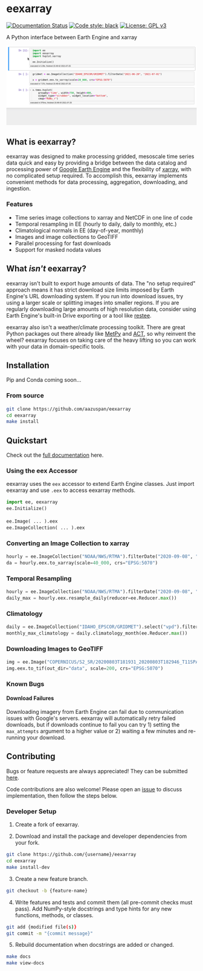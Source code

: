 # eexarray
[![Documentation Status](https://readthedocs.org/projects/eexarray/badge/?version=latest&style=flat)](https://eexarray.readthedocs.io/en/latest/?badge=latest)
[![Code style: black](https://img.shields.io/badge/code%20style-black-000000.svg)](https://github.com/psf/black)
[![License: GPL v3](https://img.shields.io/badge/License-GPLv3-blue.svg)](https://www.gnu.org/licenses/gpl-3.0)

A Python interface between Earth Engine and xarray

![demo](docs/_static/demo_001.gif)

## What is eexarray?
eexarray was designed to make processing gridded, mesoscale time series data quick and easy by providing a bridge between the data catalog and processing power of [Google Earth Engine](https://earthengine.google.com/) and the flexibility of [xarray](https://github.com/pydata/xarray), with no complicated setup required. To accomplish this, eexarray implements convenient methods for data processing, aggregation, downloading, and ingestion.

### Features
- Time series image collections to xarray and NetCDF in one line of code
- Temporal resampling in EE (hourly to daily, daily to monthly, etc.)
- Climatological normals in EE (day-of-year, monthly)
- Images and image collections to GeoTIFF
- Parallel processing for fast downloads
- Support for masked nodata values

## What *isn't* eexarray?
eexarray isn't built to export huge amounts of data. The "no setup required" approach means it has strict download size limits imposed by Earth Engine's URL downloading system. If you run into download issues, try using a larger scale or splitting images into smaller regions. If you are regularly downloading large amounts of high resolution data, consider using Earth Engine's built-in Drive exporting or a tool like [restee](https://github.com/KMarkert/restee).

eexarray also isn't a weather/climate processing toolkit. There are great Python packages out there already like [MetPy](https://github.com/Unidata/MetPy) and [ACT](https://github.com/ARM-DOE/ACT), so why reinvent the wheel? eexarray focuses on taking care of the heavy lifting so you can work with your data in domain-specific tools. 

## Installation

Pip and Conda coming soon...

### From source
```bash
git clone https://github.com/aazuspan/eexarray
cd eexarray
make install
```

## Quickstart

Check out the [full documentation](https://eexarray.readthedocs.io/en/latest/) here.


### Using the eex Accessor

eexarray uses the `eex` accessor to extend Earth Engine classes. Just import eexarray and use `.eex` to access eexarray methods.

```python
import ee, eexarray
ee.Initialize()

ee.Image( ... ).eex
ee.ImageCollection( ... ).eex
```

### Converting an Image Collection to xarray

```python
hourly = ee.ImageCollection("NOAA/NWS/RTMA").filterDate("2020-09-08", "2020-09-15")
da = hourly.eex.to_xarray(scale=40_000, crs="EPSG:5070")
```

### Temporal Resampling
```python
hourly = ee.ImageCollection("NOAA/NWS/RTMA").filterDate("2020-09-08", "2020-09-15")
daily_max = hourly.eex.resample_daily(reducer=ee.Reducer.max())
```

### Climatology
```python
daily = ee.ImageCollection("IDAHO_EPSCOR/GRIDMET").select("vpd").filterDate("2000", "2010")
monthly_max_climatology = daily.climatology_month(ee.Reducer.max())
```

### Downloading Images to GeoTIFF
```python
img = ee.Image("COPERNICUS/S2_SR/20200803T181931_20200803T182946_T11SPA")
img.eex.to_tif(out_dir="data", scale=200, crs="EPSG:5070")
```

### Known Bugs
#### Download Failures
Downloading imagery from Earth Engine can fail due to communication issues with Google's servers. eexarray will automatically retry failed downloads, but if downloads continue to fail you can try 1) setting the `max_attempts` argument to a higher value or 2) waiting a few minutes and re-running your download.

## Contributing
Bugs or feature requests are always appreciated! They can be submitted [here](https://github.com/aazuspan/eexarray/issues). 

Code contributions are also welcome! Please open an [issue](https://github.com/aazuspan/eexarray/issues) to discuss implementation, then follow the steps below.

### Developer Setup
1. Create a fork of eexarray.

2. Download and install the package and developer dependencies from your fork.
```bash
git clone https://github.com/{username}/eexarray
cd eexarray
make install-dev
```

3. Create a new feature branch.
```bash
git checkout -b {feature-name}
```

4. Write features and tests and commit them (all pre-commit checks must pass). Add NumPy-style docstrings and type hints for any new functions, methods, or classes.

```bash
git add {modified file(s)}
git commit -m "{commit message}"
```

5. Rebuild documentation when docstrings are added or changed.
```bash
make docs
make view-docs
```
